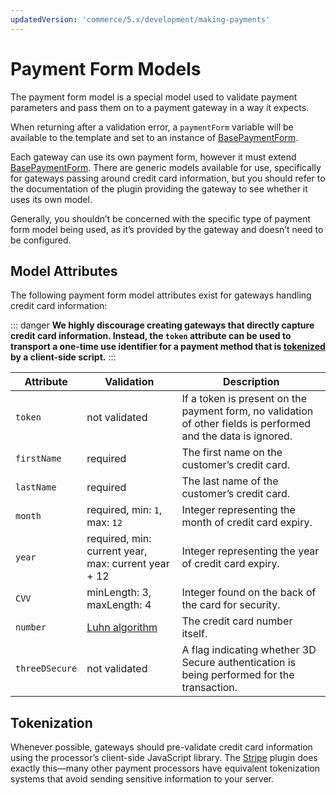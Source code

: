 ```yaml
---
updatedVersion: 'commerce/5.x/development/making-payments'
---
```


# Payment Form Models

The payment form model is a special model used to validate payment parameters and pass them on to a payment gateway in a way it expects.

When returning after a validation error, a `paymentForm` variable will be available to the template and set to an instance of [BasePaymentForm](commerce4:craft\commerce\models\payments\BasePaymentForm).

Each gateway can use its own payment form, however it must extend [BasePaymentForm](commerce4:craft\commerce\models\payments\BasePaymentForm). There are generic models available for use, specifically for gateways passing around credit card information, but you should refer to the documentation of the plugin providing the gateway to see whether it uses its own model.

Generally, you shouldn’t be concerned with the specific type of payment form model being used, as it’s provided by the gateway and doesn’t need to be configured.

## Model Attributes

The following payment form model attributes exist for gateways handling credit card information:

::: danger
**We highly discourage creating gateways that directly capture credit card information. Instead, the `token` attribute can be used to transport a one-time use identifier for a payment method that is [tokenized](#tokenization) by a client-side script.**
:::

| Attribute | Validation | Description |
| --- | --- | --- |
| `token` | not validated | If a token is present on the payment form, no validation of other fields is performed and the data is ignored. |
| `firstName` | required | The first name on the customer’s credit card. |
| `lastName` | required | The last name of the customer’s credit card. |
| `month` | required, min: `1`, max: `12` | Integer representing the month of credit card expiry. |
| `year` | required, min: current year, max: current year + 12 | Integer representing the year of credit card expiry. |
| `CVV` | minLength: 3, maxLength: 4 | Integer found on the back of the card for security. |
| `number` | [Luhn algorithm](https://en.wikipedia.org/wiki/Luhn_algorithm) | The credit card number itself. |
| `threeDSecure` | not validated | A flag indicating whether 3D Secure authentication is being performed for the transaction. |

## Tokenization

Whenever possible, gateways should pre-validate credit card information using the processor’s client-side JavaScript library. The [Stripe](https://plugins.craftcms.com/commerce-stripe) plugin does exactly this—many other payment processors have equivalent tokenization systems that avoid sending sensitive information to your server.
